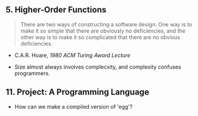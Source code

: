 
## 5. Higher-Order Functions

> There are two ways of constructing a software design: One way is to make it so simple that there are obviously no deficiencies, and the other way is to make it so complicated that there are no obvious deficiencies.
- C.A.R. Hoare, *1980 ACM Turing Award Lecture*

- Size almost always involves complecxity, and complexity confuses programmers. 

## 11. Project: A Programming Language

- How can we make a compiled version of 'egg'?

 
